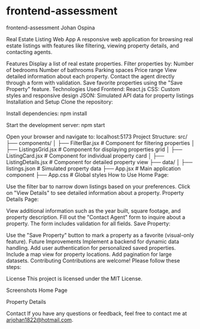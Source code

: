 # frontend-assessment
frontend-assessment Johan Ospina

Real Estate Listing Web App
A responsive web application for browsing real estate listings with features like filtering, viewing property details, and contacting agents.

Features
Display a list of real estate properties.
Filter properties by:
Number of bedrooms
Number of bathrooms
Parking spaces
Price range
View detailed information about each property.
Contact the agent directly through a form with validation.
Save favorite properties using the "Save Property" feature.
Technologies Used
Frontend: React.js
CSS: Custom styles and responsive design
JSON: Simulated API data for property listings
Installation and Setup
Clone the repository:

Install dependencies:
npm install

Start the development server:
npm start

Open your browser and navigate to:
localhost:5173
Project Structure:
src/
├── components/
│   ├── FilterBar.jsx       # Component for filtering properties
│   ├── ListingsGrid.jsx    # Component for displaying properties grid
│   ├── ListingCard.jsx     # Component for individual property card
│   ├── ListingDetails.jsx  # Component for detailed property view
├── data/
│   ├── listings.json       # Simulated property data
├── App.jsx                 # Main application component
├── App.css                 # Global styles
How to Use
Home Page:

Use the filter bar to narrow down listings based on your preferences.
Click on "View Details" to see detailed information about a property.
Property Details Page:

View additional information such as the year built, square footage, and property description.
Fill out the "Contact Agent" form to inquire about a property. The form includes validation for all fields.
Save Property:

Use the "Save Property" button to mark a property as a favorite (visual-only feature).
Future Improvements
Implement a backend for dynamic data handling.
Add user authentication for personalized saved properties.
Include a map view for property locations.
Add pagination for large datasets.
Contributing
Contributions are welcome! Please follow these steps:

License
This project is licensed under the MIT License.

Screenshots
Home Page

Property Details

Contact
If you have any questions or feedback, feel free to contact me at arjohan1822@hotmail.com.
